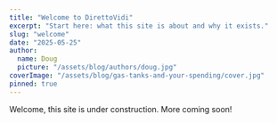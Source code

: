 ```yaml
---
title: "Welcome to DirettoVidi"
excerpt: "Start here: what this site is about and why it exists."
slug: "welcome"
date: "2025-05-25"
author:
  name: Doug
  picture: "/assets/blog/authors/doug.jpg"
coverImage: "/assets/blog/gas-tanks-and-your-spending/cover.jpg"
pinned: true
---
```


Welcome, this site is under construction. More coming soon!